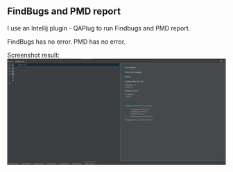 ## FindBugs and PMD report

I use an Intellij plugin - QAPlug to run Findbugs and PMD report.

FindBugs has no error.
PMD has no error. 

Screenshot result:
![alt text](./etc/FindBugs_PMD.png "FindBugs and PMD report screenshot")
